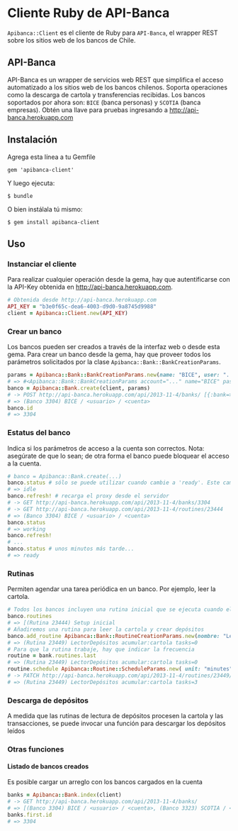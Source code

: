 # Cliente Ruby de API-Banca

`Apibanca::Client` es el cliente de Ruby para `API-Banca`, el wrapper REST sobre los sitios web de los bancos de Chile.

## API-Banca

API-Banca es un wrapper de servicios web REST que simplifica el acceso automatizado a los sitios web de los bancos chilenos. Soporta operaciones como la descarga de cartola y transferencias recibidas. Los bancos soportados por ahora son: `BICE` (banca personas) y `SCOTIA` (banca empresas). Obtén una llave para pruebas ingresando a http://api-banca.herokuapp.com

## Instalación

Agrega esta línea a tu Gemfile

    gem 'apibanca-client'

Y luego ejecuta:

    $ bundle

O bien instálala tú mismo:

    $ gem install apibanca-client

## Uso

### Instanciar el cliente

Para realizar cualquier operación desde la gema, hay que autentificarse con la API-Key obtenida en http://api-banca.herokuapp.com.

```ruby
# Obtenida desde http://api-banca.herokuapp.com
API_KEY = "b3e0f65c-dea6-4003-d9d0-9a8745d9988"
client = Apibanca::Client.new(API_KEY)
```

### Crear un banco

Los bancos pueden ser creados a través de la interfaz web o desde esta gema. Para crear un banco desde la gema, hay que proveer todos los parámetros solicitados por la clase `Apibanca::Bank::BankCreationParams`.

```ruby
params = Apibanca::Bank::BankCreationParams.new(name: "BICE", user: "...", pass: "...", account: "...")
# => #<Apibanca::Bank::BankCreationParams account="..." name="BICE" pass="..." user="...">
banco = Apibanca::Bank.create(client, params)
# -> POST http://api-banca.herokuapp.com/api/2013-11-4/banks/ [{:bank=>{"name"=>"BICE", "user"=>"...", "pass"=>"...", "account"=>"..."}} params]
# => (Banco 3304) BICE / <usuario> / <cuenta>
banco.id
# => 3304
```

### Estatus del banco

Indica si los parámetros de acceso a la cuenta son correctos. Nota: asegúrate de que lo sean; de otra forma el banco puede bloquear el acceso a la cuenta.

```ruby
# banco = Apibanca::Bank.create(...)
banco.status # sólo se puede utilizar cuando cambie a 'ready'. Este cambio de estado toma 5 minutos aproximadamente.
# => idle
banco.refresh! # recarga el proxy desde el servidor
# -> GET http://api-banca.herokuapp.com/api/2013-11-4/banks/3304
# -> GET http://api-banca.herokuapp.com/api/2013-11-4/routines/23444
# => (Banco 3304) BICE / <usuario> / <cuenta>
banco.status
# => working
banco.refresh!
# ...
banco.status # unos minutos más tarde...
# => ready
```

### Rutinas

Permiten agendar una tarea periódica en un banco. Por ejemplo, leer la cartola.

```ruby
# Todos los bancos incluyen una rutina inicial que se ejecuta cuando el banco es creado.
banco.routines
# => [(Rutina 23444) Setup inicial
# Añadiremos una rutina para leer la cartola y crear depósitos
banco.add_routine Apibanca::Bank::RoutineCreationParams.new(nombre: "LectorDepósitos", target: "cartola", what_to_do: "acumular")
# => (Rutina 23449) LectorDepósitos acumular:cartola tasks=0
# Para que la rutina trabaje, hay que indicar la frecuencia
routine = bank.routines.last
# => (Rutina 23449) LectorDepósitos acumular:cartola tasks=0
routine.schedule Apibanca::Routine::ScheduleParams.new( unit: "minutes", interval: "60" )
# -> PATCH http://api-banca.herokuapp.com/api/2013-11-4/routines/23449/schedule [params]
# => (Rutina 23449) LectorDepósitos acumular:cartola tasks=3
```

### Descarga de depósitos

A medida que las rutinas de lectura de depósitos procesen la cartola y las transacciones, se puede invocar una función para descargar los depósitos leídos


### Otras funciones

#### Listado de bancos creados

Es posible cargar un arreglo con los bancos cargados en la cuenta

```ruby
banks = Apibanca::Bank.index(client)
# -> GET http://api-banca.herokuapp.com/api/2013-11-4/banks/ 
# => [(Banco 3304) BICE / <usuario> / <cuenta>, (Banco 3323) SCOTIA / <usuario> / <cuenta>]
banks.first.id
# => 3304
```